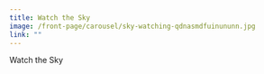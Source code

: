 ```yaml
---
title: Watch the Sky
image: /front-page/carousel/sky-watching-qdnasmdfuinununn.jpg
link: ""
---
```

Watch the Sky